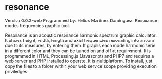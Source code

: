# resonance
Version 0.0.3-web
Programmed by: Helios Martinez Dominguez.
Resonance modes frequencies graphic tool.

Resonance is an acoustic resonance harmonic spectrum graphic calculator.
It shows height, width, length and axial frequencies resonating into a room due to its measures, by entering them.
It graphs each mode harmonic serie in a different color and they can be turned on and off at requirement.
It is programmed in HTML, Processing.js (Javascript) and PHP7 and requires a web server and PHP installed to operate.
It is multiplatform. To install, just copy the files to a folder within your web service scope providing execution priviledges.
